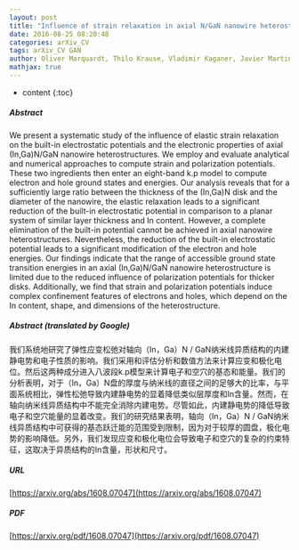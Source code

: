 ```yaml
---
layout: post
title: "Influence of strain relaxation in axial N/GaN nanowire heterostructures on their electronic properties"
date: 2016-08-25 08:20:48
categories: arXiv_CV
tags: arXiv_CV GAN
author: Oliver Marquardt, Thilo Krause, Vladimir Kaganer, Javier Martin-Sanchez, Michael Hanke, Oliver Brandt
mathjax: true
---
```


* content
{:toc}

##### Abstract
We present a systematic study of the influence of elastic strain relaxation on the built-in electrostatic potentials and the electronic properties of axial (In,Ga)N/GaN nanowire heterostructures. We employ and evaluate analytical and numerical approaches to compute strain and polarization potentials. These two ingredients then enter an eight-band k.p model to compute electron and hole ground states and energies. Our analysis reveals that for a sufficiently large ratio between the thickness of the (In,Ga)N disk and the diameter of the nanowire, the elastic relaxation leads to a significant reduction of the built-in electrostatic potential in comparison to a planar system of similar layer thickness and In content. However, a complete elimination of the built-in potential cannot be achieved in axial nanowire heterostructures. Nevertheless, the reduction of the built-in electrostatic potential leads to a significant modification of the electron and hole energies. Our findings indicate that the range of accessible ground state transition energies in an axial (In,Ga)N/GaN nanowire heterostructure is limited due to the reduced influence of polarization potentials for thicker disks. Additionally, we find that strain and polarization potentials induce complex confinement features of electrons and holes, which depend on the In content, shape, and dimensions of the heterostructure.

##### Abstract (translated by Google)
我们系统地研究了弹性应变松弛对轴向（In，Ga）N / GaN纳米线异质结构的内建静电势和电子性质的影响。我们采用和评估分析和数值方法来计算应变和极化电位。然后这两种成分进入八波段k.p模型来计算电子和空穴的基态和能量。我们的分析表明，对于（In，Ga）N盘的厚度与纳米线的直径之间的足够大的比率，与平面系统相比，弹性松弛导致内建静电势的显着降低类似层厚度和In含量。然而，在轴向纳米线异质结构中不能完全消除内建电势。尽管如此，内建静电势的降低导致电子和空穴能量的显着改变。我们的研究结果表明，轴向（In，Ga）N / GaN纳米线异质结构中可获得的基态跃迁能的范围受到限制，因为对于较厚的圆盘，极化电势的影响降低。另外，我们发现应变和极化电位会导致电子和空穴的复杂的约束特征，这取决于异质结构的In含量，形状和尺寸。

##### URL
[https://arxiv.org/abs/1608.07047](https://arxiv.org/abs/1608.07047)

##### PDF
[https://arxiv.org/pdf/1608.07047](https://arxiv.org/pdf/1608.07047)

